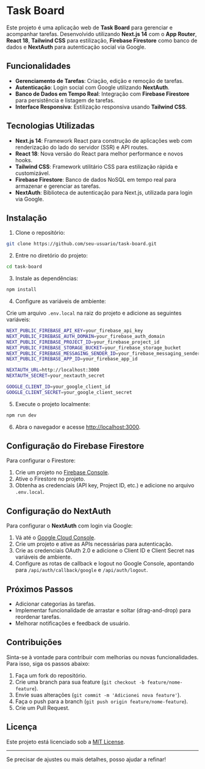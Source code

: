 
# Task Board

Este projeto é uma aplicação web de **Task Board** para gerenciar e acompanhar tarefas. Desenvolvido utilizando **Next.js 14** com o **App Router**, **React 18**, **Tailwind CSS** para estilização, **Firebase Firestore** como banco de dados e **NextAuth** para autenticação social via Google.

## Funcionalidades

- **Gerenciamento de Tarefas**: Criação, edição e remoção de tarefas.
- **Autenticação**: Login social com Google utilizando **NextAuth**.
- **Banco de Dados em Tempo Real**: Integração com **Firebase Firestore** para persistência e listagem de tarefas.
- **Interface Responsiva**: Estilização responsiva usando **Tailwind CSS**.

## Tecnologias Utilizadas

- **Next.js 14**: Framework React para construção de aplicações web com renderização do lado do servidor (SSR) e API routes.
- **React 18**: Nova versão do React para melhor performance e novos hooks.
- **Tailwind CSS**: Framework utilitário CSS para estilização rápida e customizável.
- **Firebase Firestore**: Banco de dados NoSQL em tempo real para armazenar e gerenciar as tarefas.
- **NextAuth**: Biblioteca de autenticação para Next.js, utilizada para login via Google.

## Instalação

1. Clone o repositório:

```bash
git clone https://github.com/seu-usuario/task-board.git
```

2. Entre no diretório do projeto:

```bash
cd task-board
```

3. Instale as dependências:

```bash
npm install
```

4. Configure as variáveis de ambiente:

Crie um arquivo `.env.local` na raiz do projeto e adicione as seguintes variáveis:

```bash
NEXT_PUBLIC_FIREBASE_API_KEY=your_firebase_api_key
NEXT_PUBLIC_FIREBASE_AUTH_DOMAIN=your_firebase_auth_domain
NEXT_PUBLIC_FIREBASE_PROJECT_ID=your_firebase_project_id
NEXT_PUBLIC_FIREBASE_STORAGE_BUCKET=your_firebase_storage_bucket
NEXT_PUBLIC_FIREBASE_MESSAGING_SENDER_ID=your_firebase_messaging_sender_id
NEXT_PUBLIC_FIREBASE_APP_ID=your_firebase_app_id

NEXTAUTH_URL=http://localhost:3000
NEXTAUTH_SECRET=your_nextauth_secret

GOOGLE_CLIENT_ID=your_google_client_id
GOOGLE_CLIENT_SECRET=your_google_client_secret
```

5. Execute o projeto localmente:

```bash
npm run dev
```

6. Abra o navegador e acesse [http://localhost:3000](http://localhost:3000).

## Configuração do Firebase Firestore

Para configurar o Firestore:

1. Crie um projeto no [Firebase Console](https://console.firebase.google.com/).
2. Ative o Firestore no projeto.
3. Obtenha as credenciais (API key, Project ID, etc.) e adicione no arquivo `.env.local`.

## Configuração do NextAuth

Para configurar o **NextAuth** com login via Google:

1. Vá até o [Google Cloud Console](https://console.cloud.google.com/).
2. Crie um projeto e ative as APIs necessárias para autenticação.
3. Crie as credenciais OAuth 2.0 e adicione o Client ID e Client Secret nas variáveis de ambiente.
4. Configure as rotas de callback e logout no Google Console, apontando para `/api/auth/callback/google` e `/api/auth/logout`.


## Próximos Passos

- Adicionar categorias às tarefas.
- Implementar funcionalidade de arrastar e soltar (drag-and-drop) para reordenar tarefas.
- Melhorar notificações e feedback de usuário.

## Contribuições

Sinta-se à vontade para contribuir com melhorias ou novas funcionalidades. Para isso, siga os passos abaixo:

1. Faça um fork do repositório.
2. Crie uma branch para sua feature (`git checkout -b feature/nome-feature`).
3. Envie suas alterações (`git commit -m 'Adicionei nova feature'`).
4. Faça o push para a branch (`git push origin feature/nome-feature`).
5. Crie um Pull Request.

## Licença

Este projeto está licenciado sob a [MIT License](LICENSE).

---

Se precisar de ajustes ou mais detalhes, posso ajudar a refinar!